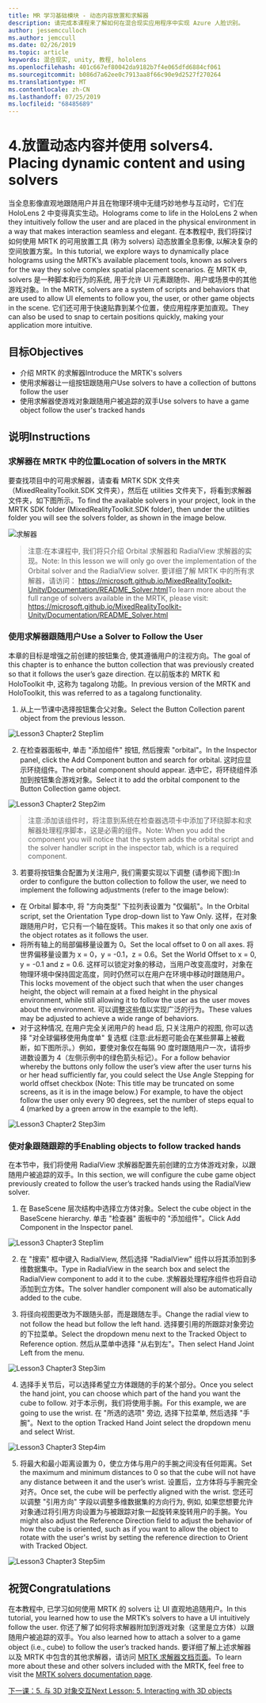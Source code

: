 ```yaml
---
title: MR 学习基础模块 - 动态内容放置和求解器
description: 请完成本课程来了解如何在混合现实应用程序中实现 Azure 人脸识别。
author: jessemcculloch
ms.author: jemccull
ms.date: 02/26/2019
ms.topic: article
keywords: 混合现实, unity, 教程, hololens
ms.openlocfilehash: 401c667ef80042da9182b7f4e065dfd6884cf061
ms.sourcegitcommit: b086d7a62ee0c7913aa8f66c90e9d2527f270264
ms.translationtype: MT
ms.contentlocale: zh-CN
ms.lasthandoff: 07/25/2019
ms.locfileid: "68485689"
---
```

# <a name="4-placing-dynamic-content-and-using-solvers"></a><span data-ttu-id="d0b3d-104">4.放置动态内容并使用 solvers</span><span class="sxs-lookup"><span data-stu-id="d0b3d-104">4. Placing dynamic content and using solvers</span></span>

<span data-ttu-id="d0b3d-105">当全息影像直观地跟随用户并且在物理环境中无缝巧妙地参与互动时，它们在 HoloLens 2 中变得真实生动。</span><span class="sxs-lookup"><span data-stu-id="d0b3d-105">Holograms come to life in the HoloLens 2 when they intuitively follow the user and are placed in the physical environment in a way that makes interaction seamless and elegant.</span></span> <span data-ttu-id="d0b3d-106">在本教程中, 我们将探讨如何使用 MRTK 的可用放置工具 (称为 solvers) 动态放置全息影像, 以解决复杂的空间放置方案。</span><span class="sxs-lookup"><span data-stu-id="d0b3d-106">In this tutorial, we explore ways to dynamically place holograms using the MRTK’s available placement tools, known as solvers for the way they solve complex spatial placement scenarios.</span></span> <span data-ttu-id="d0b3d-107">在 MRTK 中, solvers 是一种脚本和行为的系统, 用于允许 UI 元素跟随你、用户或场景中的其他游戏对象。</span><span class="sxs-lookup"><span data-stu-id="d0b3d-107">In the MRTK, solvers are a system of scripts and behaviors that are used to allow UI elements to follow you, the user, or other game objects in the scene.</span></span> <span data-ttu-id="d0b3d-108">它们还可用于快速贴靠到某个位置，使应用程序更加直观。</span><span class="sxs-lookup"><span data-stu-id="d0b3d-108">They can also be used to snap to certain positions quickly, making your application more intuitive.</span></span> 

## <a name="objectives"></a><span data-ttu-id="d0b3d-109">目标</span><span class="sxs-lookup"><span data-stu-id="d0b3d-109">Objectives</span></span>

* <span data-ttu-id="d0b3d-110">介绍 MRTK 的求解器</span><span class="sxs-lookup"><span data-stu-id="d0b3d-110">Introduce the MRTK's solvers</span></span>
* <span data-ttu-id="d0b3d-111">使用求解器让一组按钮跟随用户</span><span class="sxs-lookup"><span data-stu-id="d0b3d-111">Use solvers to have a collection of buttons follow the user</span></span>
* <span data-ttu-id="d0b3d-112">使用求解器使游戏对象跟随用户被追踪的双手</span><span class="sxs-lookup"><span data-stu-id="d0b3d-112">Use solvers to have a game object follow the user's tracked hands</span></span>

## <a name="instructions"></a><span data-ttu-id="d0b3d-113">说明</span><span class="sxs-lookup"><span data-stu-id="d0b3d-113">Instructions</span></span>

### <a name="location-of-solvers-in-the-mrtk"></a><span data-ttu-id="d0b3d-114">求解器在 MRTK 中的位置</span><span class="sxs-lookup"><span data-stu-id="d0b3d-114">Location of solvers in the MRTK</span></span>
 <span data-ttu-id="d0b3d-115">要查找项目中的可用求解器，请查看 MRTK SDK 文件夹（MixedRealityToolkit.SDK 文件夹），然后在 utilities 文件夹下，将看到求解器文件夹，如下图所示。</span><span class="sxs-lookup"><span data-stu-id="d0b3d-115">To find the available solvers in your project, look in the MRTK SDK folder (MixedRealityToolkit.SDK folder), then under the utilities folder you will see the solvers folder, as shown in the image below.</span></span>

![求解器](images/lesson3_chapter1_step1im.PNG)

><span data-ttu-id="d0b3d-117">注意:在本课程中, 我们将只介绍 Orbital 求解器和 RadialView 求解器的实现。</span><span class="sxs-lookup"><span data-stu-id="d0b3d-117">Note: In this lesson we will only go over the implementation of the Orbital solver and the RadialView solver.</span></span> <span data-ttu-id="d0b3d-118">要详细了解 MRTK 中的所有求解器，请访问： https://microsoft.github.io/MixedRealityToolkit-Unity/Documentation/README_Solver.html</span><span class="sxs-lookup"><span data-stu-id="d0b3d-118">To learn more about the full range of solvers available in the MRTK, please visit: https://microsoft.github.io/MixedRealityToolkit-Unity/Documentation/README_Solver.html</span></span>

### <a name="use-a-solver-to-follow-the-user"></a><span data-ttu-id="d0b3d-119">使用求解器跟随用户</span><span class="sxs-lookup"><span data-stu-id="d0b3d-119">Use a Solver to Follow the User</span></span>
<span data-ttu-id="d0b3d-120">本章的目标是增强之前创建的按钮集合, 使其遵循用户的注视方向。</span><span class="sxs-lookup"><span data-stu-id="d0b3d-120">The goal of this chapter is to enhance the button collection that was previously created so that it follows the user’s gaze direction.</span></span> <span data-ttu-id="d0b3d-121">在以前版本的 MRTK 和 HoloToolkit 中, 这称为 tagalong 功能。</span><span class="sxs-lookup"><span data-stu-id="d0b3d-121">In previous version of the MRTK and HoloToolkit, this was referred to as a tagalong functionality.</span></span>

1. <span data-ttu-id="d0b3d-122">从上一节课中选择按钮集合父对象。</span><span class="sxs-lookup"><span data-stu-id="d0b3d-122">Select the Button Collection parent object from the previous lesson.</span></span>

![Lesson3 Chapter2 Step1im](images/Lesson3_chapter2_step1im.PNG)

2. <span data-ttu-id="d0b3d-124">在检查器面板中, 单击 "添加组件" 按钮, 然后搜索 "orbital"。</span><span class="sxs-lookup"><span data-stu-id="d0b3d-124">In the Inspector panel, click the Add Component button and search for orbital.</span></span> <span data-ttu-id="d0b3d-125">这时应显示环绕组件。</span><span class="sxs-lookup"><span data-stu-id="d0b3d-125">The orbital component should appear.</span></span> <span data-ttu-id="d0b3d-126">选中它，将环绕组件添加到按钮集合游戏对象。</span><span class="sxs-lookup"><span data-stu-id="d0b3d-126">Select it to add the orbital component to the Button Collection game object.</span></span>

![Lesson3 Chapter2 Step2im](images/Lesson3_Chapter2_step2im.PNG)

><span data-ttu-id="d0b3d-128">注意:添加该组件时，将注意到系统在检查器选项卡中添加了环绕脚本和求解器处理程序脚本，这是必需的组件。</span><span class="sxs-lookup"><span data-stu-id="d0b3d-128">Note: When you add the component you will notice that the system adds the orbital script and the solver handler script in the inspector tab, which is a required component.</span></span> 

3. <span data-ttu-id="d0b3d-129">若要将按钮集合配置为关注用户, 我们需要实现以下调整 (请参阅下图):</span><span class="sxs-lookup"><span data-stu-id="d0b3d-129">In order to configure the button collection to follow the user, we need to implement the following adjustments (refer to the image below):</span></span>
- <span data-ttu-id="d0b3d-130">在 Orbital 脚本中, 将 "方向类型" 下拉列表设置为 "仅偏航"。</span><span class="sxs-lookup"><span data-stu-id="d0b3d-130">In the Orbital script, set the Orientation Type drop-down list to Yaw Only.</span></span> <span data-ttu-id="d0b3d-131">这样，在对象跟随用户时，它只有一个轴在旋转。</span><span class="sxs-lookup"><span data-stu-id="d0b3d-131">This makes it so that only one axis of the object rotates as it follows the user.</span></span>
- <span data-ttu-id="d0b3d-132">将所有轴上的局部偏移量设置为 0。</span><span class="sxs-lookup"><span data-stu-id="d0b3d-132">Set the local offset to 0 on all axes.</span></span> <span data-ttu-id="d0b3d-133">将世界偏移量设置为 x = 0，y = -0.1，z = 0.6。</span><span class="sxs-lookup"><span data-stu-id="d0b3d-133">Set the World Offset to x = 0, y = -0.1 and z = 0.6.</span></span> <span data-ttu-id="d0b3d-134">这样可以锁定对象的移动，当用户改变高度时，对象在物理环境中保持固定高度，同时仍然可以在用户在环境中移动时跟随用户。</span><span class="sxs-lookup"><span data-stu-id="d0b3d-134">This locks movement of the object such that when the user changes height, the object will remain at a fixed height in the physical environment, while still allowing it to follow the user as the user moves about the environment.</span></span> <span data-ttu-id="d0b3d-135">可以调整这些值以实现广泛的行为。</span><span class="sxs-lookup"><span data-stu-id="d0b3d-135">These values may be adjusted to achieve a wide range of behaviors.</span></span>
- <span data-ttu-id="d0b3d-136">对于这种情况, 在用户完全关闭用户的 head 后, 只关注用户的视图, 你可以选择 "对全球偏移使用角度单" 复选框 (注意:此标题可能会在某些屏幕上被截断，如下图所示。）例如，要使对象仅在每隔 90 度时跟随用户一次，请将步进数设置为 4（左侧示例中的绿色箭头标记）。</span><span class="sxs-lookup"><span data-stu-id="d0b3d-136">For a follow behavior whereby the buttons only follow the user’s view after the user turns his or her head sufficiently far, you could select the Use Angle Stepping for world offset checkbox (Note: This title may be truncated on some screens, as it is in the image below.) For example, to have the object follow the user only every 90 degrees, set the number of steps equal to 4 (marked by a green arrow in the example to the left).</span></span> 

![Lesson3 Chapter2 Step3im](images/Lesson3_chapter2_step3im.PNG)

### <a name="enabling-objects-to-follow-tracked-hands"></a><span data-ttu-id="d0b3d-138">使对象跟随跟踪的手</span><span class="sxs-lookup"><span data-stu-id="d0b3d-138">Enabling objects to follow tracked hands</span></span>

<span data-ttu-id="d0b3d-139">在本节中，我们将使用 RadialView 求解器配置先前创建的立方体游戏对象，以跟随用户被追踪的双手。</span><span class="sxs-lookup"><span data-stu-id="d0b3d-139">In this section, we will configure the cube game object previously created to follow the user’s tracked hands using the RadialView solver.</span></span>

1. <span data-ttu-id="d0b3d-140">在 BaseScene 层次结构中选择立方体对象。</span><span class="sxs-lookup"><span data-stu-id="d0b3d-140">Select the cube object in the BaseScene hierarchy.</span></span> <span data-ttu-id="d0b3d-141">单击 "检查器" 面板中的 "添加组件"。</span><span class="sxs-lookup"><span data-stu-id="d0b3d-141">Click Add Component in the Inspector panel.</span></span> 

![Lesson3 Chapter3 Step1im](images/Lesson3_Chapter3_step1im.PNG)

2. <span data-ttu-id="d0b3d-143">在 "搜索" 框中键入 RadialView, 然后选择 "RadialView" 组件以将其添加到多维数据集中。</span><span class="sxs-lookup"><span data-stu-id="d0b3d-143">Type in RadialView in the search box and select the RadialView component to add it to the cube.</span></span> <span data-ttu-id="d0b3d-144">求解器处理程序组件也将自动添加到立方体。</span><span class="sxs-lookup"><span data-stu-id="d0b3d-144">The solver handler component will also be automatically added to the cube.</span></span>

3. <span data-ttu-id="d0b3d-145">将径向视图更改为不跟随头部，而是跟随左手。</span><span class="sxs-lookup"><span data-stu-id="d0b3d-145">Change the radial view to not follow the head but follow the left hand.</span></span> <span data-ttu-id="d0b3d-146">选择要引用的所跟踪对象旁边的下拉菜单。</span><span class="sxs-lookup"><span data-stu-id="d0b3d-146">Select the dropdown menu next to the Tracked Object to Reference option.</span></span> <span data-ttu-id="d0b3d-147">然后从菜单中选择 "从右到左"。</span><span class="sxs-lookup"><span data-stu-id="d0b3d-147">Then select Hand Joint Left from the menu.</span></span>

![Lesson3 Chapter3 Step3im](images/Lesson3_chapter3_step3im.PNG)

4. <span data-ttu-id="d0b3d-149">选择手关节后，可以选择希望立方体跟随的手的某个部分。</span><span class="sxs-lookup"><span data-stu-id="d0b3d-149">Once you select the hand joint, you can choose which part of the hand you want the cube to follow.</span></span> <span data-ttu-id="d0b3d-150">对于本示例，我们将使用手腕。</span><span class="sxs-lookup"><span data-stu-id="d0b3d-150">For this example, we are going to use the wrist.</span></span> <span data-ttu-id="d0b3d-151">在 "所选的选项" 旁边, 选择下拉菜单, 然后选择 "手腕"。</span><span class="sxs-lookup"><span data-stu-id="d0b3d-151">Next to the option Tracked Hand Joint select the dropdown menu and select Wrist.</span></span> 

![Lesson3 Chapter3 Step4im](images/Lesson3_chapter3_step4im.PNG)

5. <span data-ttu-id="d0b3d-153">将最大和最小距离设置为 0，使立方体与用户的手腕之间没有任何距离。</span><span class="sxs-lookup"><span data-stu-id="d0b3d-153">Set the maximum and minimum distances to 0 so that the cube will not have any distance between it and the user’s wrist.</span></span> <span data-ttu-id="d0b3d-154">设置后，立方体将与手腕完全对齐。</span><span class="sxs-lookup"><span data-stu-id="d0b3d-154">Once set, the cube will be perfectly aligned with the wrist.</span></span> <span data-ttu-id="d0b3d-155">您还可以调整 "引用方向" 字段以调整多维数据集的方向行为, 例如, 如果您想要允许对象通过将引用方向设置为与被跟踪对象一起旋转来旋转用户的手腕。</span><span class="sxs-lookup"><span data-stu-id="d0b3d-155">You might also adjust the Reference Direction field to adjust the behavior of how the cube is oriented, such as if you want to allow the object to rotate with the user's wrist by setting the reference direction to Orient with Tracked Object.</span></span>

![Lesson3 Chapter3 Step5im](images/Lesson3_chapter3_step5im.PNG)

## <a name="congratulations"></a><span data-ttu-id="d0b3d-157">祝贺</span><span class="sxs-lookup"><span data-stu-id="d0b3d-157">Congratulations</span></span>
<span data-ttu-id="d0b3d-158">在本教程中, 已学习如何使用 MRTK 的 solvers 让 UI 直观地追随用户。</span><span class="sxs-lookup"><span data-stu-id="d0b3d-158">In this tutorial, you learned how to use the MRTK’s solvers to have a UI intuitively follow the user.</span></span> <span data-ttu-id="d0b3d-159">你还了解了如何将求解器附加到游戏对象（这里是立方体）以跟随用户被追踪的双手。</span><span class="sxs-lookup"><span data-stu-id="d0b3d-159">You also learned how to attach a solver to a game object (i.e., cube) to follow the user’s tracked hands.</span></span> <span data-ttu-id="d0b3d-160">要详细了解上述求解器以及 MRTK 中包含的其他求解器，请访问 [MRTK 求解器文档页面](https://microsoft.github.io/MixedRealityToolkit-Unity/Documentation/README_Solver.html)。</span><span class="sxs-lookup"><span data-stu-id="d0b3d-160">To learn more about these and other solvers included with the MRTK, feel free to visit the [MRTK solvers documentation page](https://microsoft.github.io/MixedRealityToolkit-Unity/Documentation/README_Solver.html).</span></span>

[<span data-ttu-id="d0b3d-161">下一课：5.  与 3D 对象交互</span><span class="sxs-lookup"><span data-stu-id="d0b3d-161">Next Lesson: 5.    Interacting with 3D objects</span></span>](mrlearning-base-ch4.md)

